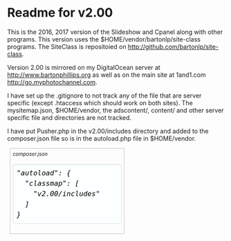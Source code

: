 # Readme for v2.00

This is the 2016, 2017 version of the Slideshow and Cpanel along with other programs.
This version uses the $HOME/vendor/bartonlp/site-class programs.
The SiteClass is repositoied on http://github.com/bartonlp/site-class.

Version 2.00 is mirrored on my DigitalOcean server at http://www.bartonphillips.org as
well as on the main site at 1and1.com http://go.myphotochannel.com.

I have set up the .gitignore to not track any of the file that are server specific
(except .htaccess which should work on both sites).
The mysitemap.json, $HOME/vendor, the adscontent/, content/ and other server specific file
and directories are not tracked.

I have put Pusher.php in the v2.00/includes directory and added to the composer.json
file so is in the autoload.php file in $HOME/vendor.

<figure style="
  width: 50%;
  font-style: italic;
  font-size: smaller;
  text-indent: 0;
  border: thin silver solid;
  margin: 0.5em;
  padding: 0.5em;">
<figcaption>composer.json</figcaption>
<pre style="
	margin:1em 0;
	font-size:1rem;
	background-color:#FCFFFF; /*#eee;*/
	border:1px solid #ddd;
	padding: .5rem;
	line-height:1.5em;
	color: black; /*#444;*/
  max-height: 20rem;
	overflow:auto;
	box-shadow:rgba(0,0,0,0.07) 0 1px 2px inset;
	border-radius:3px;
	-moz-border-radius:3px;border-radius:3px;">
"autoload": {
  "classmap": [
    "v2.00/includes"
  ]
}
</pre>
</figure>

